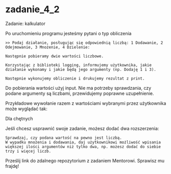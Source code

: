 # zadanie_4_2

Zadanie: kalkulator

Po uruchomieniu programu jesteśmy pytani o typ obliczenia

    >> Podaj działanie, posługując się odpowiednią liczbą: 1 Dodawanie, 2 Odejmowanie, 3 Mnożenie, 4 Dzielenie:

    Następnie pobieramy dwie wartości liczbowe.

    Korzystając z biblioteki logging, informujemy użytkownika, jakie działanie wykonamy i jakie będą jego argumenty (np. Dodaję 1 i 3).

    Następnie wykonujemy obliczenie i drukujemy rezultat z print.

Do pobierania wartości użyj input. Nie ma potrzeby sprawdzania, czy podane argumenty są liczbami, przewidujemy poprawne uzupełnienie.

Przykładowe wywołanie razem z wartościami wybranymi przez użytkownika może wyglądać tak:

Dla chętnych

Jeśli chcesz usprawnić swoje zadanie, możesz dodać dwa rozszerzenia:

    Sprawdzaj, czy podana wartość na pewno jest liczbą.
    W wypadku mnożenia i dodawania, daj użytkownikowi możliwość wpisania większej ilości argumentów niż tylko dwa, np. możesz dodać do siebie trzy i więcej liczb.

Prześlij link do zdalnego repozytorium z zadaniem Mentorowi. Sprawisz mu frajdę!

